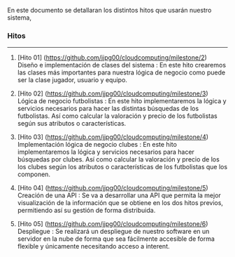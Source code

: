 En este documento se detallaran los distintos hitos que usarán nuestro sistema,


### Hitos
---

1. [Hito 01] (https://github.com/jjpg00/cloudcomputing/milestone/2) Diseño e implementación de clases del sistema : En este hito crearemos las clases más importantes para nuestra lógica de negocio como puede ser la clase jugador, usuario y equipo.

2. [Hito 02] (https://github.com/jjpg00/cloudcomputing/milestone/3) Lógica de negocio futbolistas : En este hito implementaremos la lógica y servicios necesarios para hacer las distintas búsquedas de los futbolistas. Así como calcular la valoración y precio de los futbolistas según sus atributos o características.

3. [Hito 03] (https://github.com/jjpg00/cloudcomputing/milestone/4) Implementación lógica de negocio clubes : En este hito implementaremos la lógica y servicios necesarios para hacer búsquedas por clubes. Así como calcular la valoración y precio de los los clubes según los atributos o características de los futbolistas que los componen.

4. [Hito 04] (https://github.com/jjpg00/cloudcomputing/milestone/5) Creación de una API : Se va a desarrollar una API que permita la mejor visualización de la información que se obtiene en los dos hitos previos, permitiendo así su gestión de forma distribuida.

5. [Hito 05] (https://github.com/jjpg00/cloudcomputing/milestone/6) Despliegue : Se realizará un despliegue de nuestro software en un servidor en la nube de forma que sea fácilmente accesible de forma flexible y únicamente necesitando acceso a interent.